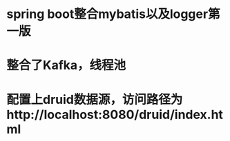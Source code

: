 # spring boot整合mybatis以及logger第一版
# 整合了Kafka，线程池
# 配置上druid数据源，访问路径为 http://localhost:8080/druid/index.html




